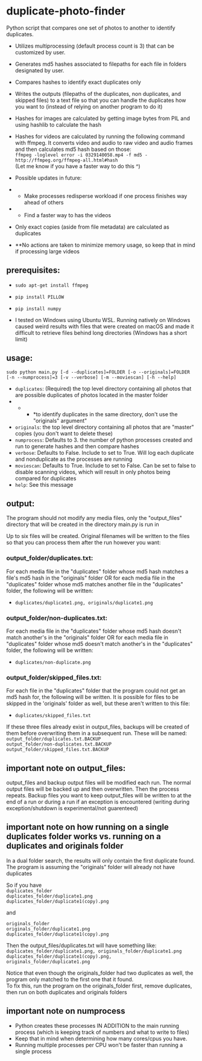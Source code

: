 # duplicate-photo-finder
Python script that compares one set of photos to another to identify duplicates. 

 - Utilizes multiprocessing (default process count is 3) that can be customized by user.   
 
 - Generates md5 hashes associated to filepaths for each file in folders designated by user.
 - Compares hashes to identify exact duplicates only 
 - Writes the outputs (filepaths of the duplicates, non duplicates, and skipped files) to a text file so that you can handle the duplicates how you want to (instead of relying on another program to do it)

 - Hashes for images are calculated by getting image bytes from PIL and using hashlib to calculate the hash
 - Hashes for videos are calculated by running the following command with ffmpeg. It converts video and audio to raw video and audio frames and then calculates md5 hash based on those:  
    ```ffmpeg -loglevel error -i 0329140058.mp4 -f md5 -```
    ```http://ffmpeg.org/ffmpeg-all.html#hash```  
(Let me know if you have a faster way to do this ^)

- Possible updates in future:
- - Make processes redisperse workload if one process finishes way ahead of others
- - Find a faster way to has the videos

 - Only exact copies (aside from file metadata) are calculated as duplicates
 - **No actions are taken to minimize memory usage, so keep that in mind if processing large videos

## prerequisites:
 - ```sudo apt-get install ffmpeg```
 - ```pip install PILLOW```
 - ```pip install numpy```

 - I tested on Windows using Ubuntu WSL. Running natively on Windows caused weird results with files that were created on macOS and made it difficult to retrieve files behind long directories (Windows has a short limit)

## usage: 
```sudo python main.py [-d --duplicates]=FOLDER [-o --originals]=FOLDER [-n --numprocess]=3 [-v --verbose] [-m --moviescan] [-h --help]```
 - ```duplicates```: (Required) the top level directory containing all photos that are possible duplicates of photos located in the master folder
 - - - *to identify duplicates in the same directory, don't use the "originals" argument"
 - ```originals```:  the top level directory containing all photos that are "master" copies (you don't want to delete these)
 - ```numprocess```: Defaults to 3. the number of python processes created and run to generate hashes and then compare hashes
 - ```verbose```:    Defaults to False. Include to set to True. Will log each duplicate and nonduplicate as the processes are running
 - ```moviescan```:  Defaults to True. Include to set to False. Can be set to false to disable scanning videos, which will result in only photos being compared for duplicates
 - ```help```:       See this message

## output:
The program should not modify any media files, only the "output_files" directory that will be created in the directory main.py is run in

Up to six files will be created. Original filenames will be written to the files so that you can process them after the run however you want:  


### output_folder/duplicates.txt:  
For each media file in the "duplicates" folder whose md5 hash matches a file's md5 hash in the "originals" folder OR for each media file in the "duplicates" folder whose md5 matches another file in the "duplicates" folder, the following will be written:  
 - ```duplicates/duplicate1.png, originals/duplicate1.png```  
   
### output_folder/non-duplicates.txt:  
For each media file in the "duplicates" folder whose md5 hash doesn't match another's in the "originals" folder OR for each media file in "duplicates" folder whose md5 doesn't match another's in the "duplicates" folder, the following will be written:  
 - ```duplicates/non-duplicate.png```   
   
### output_folder/skipped_files.txt:  
For each file in the "duplicates" folder that the program could not get an md5 hash for, the following will be written. It is possible for files to be skipped in the 'originals' folder as well, but these aren't written to this file:
 - ```duplicates/skipped_files.txt```  
  
  
If these three files already exist in output_files, backups will be created of them before overwriting them in a subsequent run. These will be named:  
```output_folder/duplicates.txt.BACKUP```  
```output_folder/non-duplicates.txt.BACKUP```  
```output_folder/skipped_files.txt.BACKUP```  

## important note on output_files: 
output_files and backup output files will be modified each run. The normal output files will be backed up and then overwritten. Then the process repeats. Backup files you want to keep
output_files will be written to at the end of a run or during a run if an exception is encountered (writing during exception/shutdown is experimental/not guarenteed)

## important note on how running on a single duplicates folder works vs. running on a duplicates and originals folder
In a dual folder search, the results will only contain the first duplicate found. The program is assuming the "originals" folder will already not have duplicates

So if you have  
```duplicates_folder```  
```duplicates_folder/duplicate1.png```  
```duplicates_folder/duplicate1(copy).png```  
  
and  
  
```originals_folder```  
```originals_folder/duplicate1.png```  
```duplicates_folder/duplicate1(copy).png```  

Then the output_files/duplicates.txt will have something like:  
```duplicates_folder/duplicate1.png, originals_folder/duplicate1.png```  
```duplicates_folder/duplicate1(copy).png, originals_folder/duplicate1.png```  

Notice that even though the originals_folder had two duplicates as well, the program only matched to the first one that it found.   
To fix this, run the program on the originals_folder first, remove duplicates, then run on both duplicates and originals folders

## important note on numprocess

 - Python creates these processes IN ADDITION to the main running process (which is keeping track of numbers and what to write to files)  
 - Keep that in mind when determining how many cores/cpus you have.  
 - Running multiple processes per CPU won't be faster than running a single process
